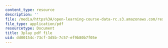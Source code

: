 ```yaml
---
content_type: resource
description: ''
file: /media/https%3A/open-learning-course-data-rc.s3.amazonaws.com/res-6-012-introduction-to-probability-spring-2018/dd00154c73cf3d5b7c57ef9b80b7f05e_N3I2ZLbh6zQ.pdf
file_type: application/pdf
resourcetype: Document
title: 3play pdf file
uid: dd00154c-73cf-3d5b-7c57-ef9b80b7f05e
---
```

